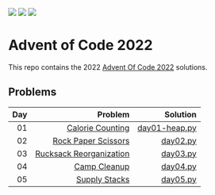 ![](https://img.shields.io/badge/stars%20⭐-10-yellow)
![](https://img.shields.io/badge/day%20📅-05-blue) 
![](https://img.shields.io/badge/days%20completed-05-red)

# Advent of Code 2022

This repo contains the 2022 [Advent Of Code 2022](https://adventofcode.com/2022) solutions.

## Problems

| Day | Problem | Solution |
| ---:| ----:   | ----:    |
| 01  |[Calorie Counting](https://adventofcode.com/2022/day/1)| [day01-heap.py](https://github.com/sotsoguk/adventOfCode2022/blob/main/python/day01/day01-heap.py)|
| 02 | [Rock Paper Scissors](https://adventofcode.com/2022/day/2)| [day02.py](https://github.com/sotsoguk/adventOfCode2022/blob/main/python/day02/day02.py)|
| 03 | [Rucksack Reorganization](https://adventofcode.com/2022/day/3)| [day03.py](https://github.com/sotsoguk/adventOfCode2022/blob/main/python/day03/day03.py)|
| 04 | [Camp Cleanup](https://adventofcode.com/2022/day/4)|[day04.py](https://github.com/sotsoguk/adventOfCode2022/blob/main/python/day04/day04.py)|
| 05 | [Supply Stacks](https://adventofcode.com/2022/day/5)| [day05.py](https://github.com/sotsoguk/adventOfCode2022/blob/main/python/day05/day05.py)|